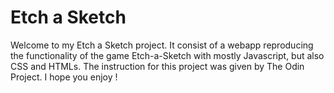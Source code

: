 # Etch a Sketch

Welcome to my Etch a Sketch project. It consist of a webapp reproducing the functionality of the game Etch-a-Sketch with mostly Javascript, but also CSS and HTMLs. The instruction for this project was given by The Odin Project. I hope you enjoy !